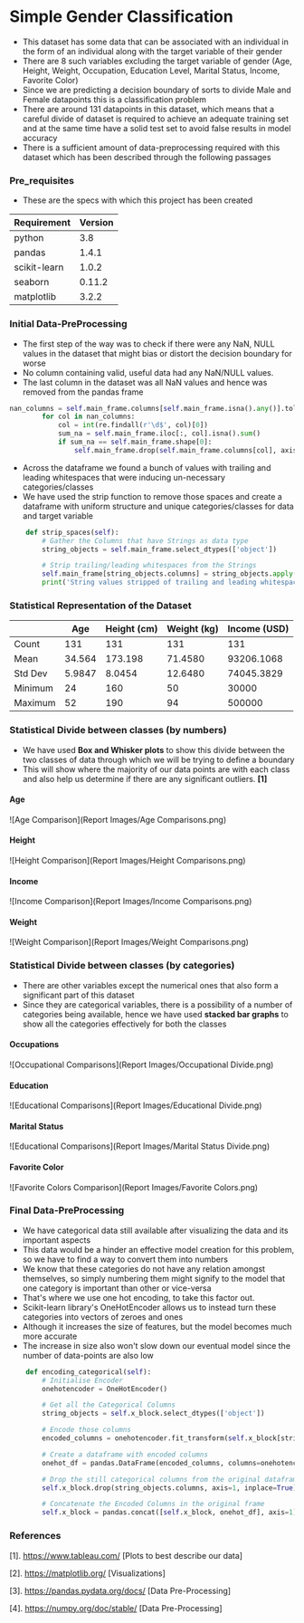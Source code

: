 # Simple Gender Classification

- This dataset has some data that can be associated with an individual in the form of an individual along with the target variable of their gender
- There are 8 such variables excluding the target variable of gender (Age, Height, Weight, Occupation, Education Level, Marital Status, Income, Favorite Color)
- Since we are predicting a decision boundary of sorts to divide Male and Female datapoints this is a classification problem
- There are around 131 datapoints in this dataset, which means that a careful divide of dataset is required to achieve an adequate training set and at the same time have a solid test set to avoid false results in model accuracy
- There is a sufficient amount of data-preprocessing required with this dataset which has been described through the following passages

### Pre_requisites
- These are the specs with which this project has been created

| **Requirement** | **Version** |
|-----------------|-------------|
| python          | 3.8         |
| pandas          | 1.4.1       |
| scikit-learn    | 1.0.2       |
| seaborn         | 0.11.2      |
| matplotlib      | 3.2.2       |


### Initial Data-PreProcessing

- The first step of the way was to check if there were any NaN, NULL values in the dataset that might bias or distort the decision boundary for worse
- No column containing valid, useful data had any NaN/NULL values.
- The last column in the dataset was all NaN values and hence was removed from the pandas frame
```python
nan_columns = self.main_frame.columns[self.main_frame.isna().any()].tolist()
        for col in nan_columns:
            col = int(re.findall(r'\d$', col)[0])
            sum_na = self.main_frame.iloc[:, col].isna().sum()
            if sum_na == self.main_frame.shape[0]:
                self.main_frame.drop(self.main_frame.columns[col], axis=1, inplace=True)
```
- Across the dataframe we found a bunch of values with trailing and leading whitespaces that were inducing un-necessary categories/classes
- We have used the strip function to remove those spaces and create a dataframe with uniform structure and unique categories/classes for data and target variable
```python
    def strip_spaces(self):
        # Gather the Columns that have Strings as data type
        string_objects = self.main_frame.select_dtypes(['object'])

        # Strip trailing/leading whitespaces from the Strings
        self.main_frame[string_objects.columns] = string_objects.apply(lambda x: x.str.strip())
        print('String values stripped of trailing and leading whitespaces')
```

### Statistical Representation of the Dataset
|         | Age    | Height (cm) | Weight (kg) | Income (USD) |
|---------|--------|-------------|-------------|--------------|
| Count   | 131    | 131         | 131         | 131          |
| Mean    | 34.564 | 173.198     | 71.4580     | 93206.1068   |
| Std Dev | 5.9847 | 8.0454      | 12.6480     | 74045.3829   |
| Minimum | 24     | 160         | 50          | 30000        |
| Maximum | 52     | 190         | 94          | 500000       |

### Statistical Divide between classes (by numbers)
- We have used __Box and Whisker plots__ to show this divide between the two classes of data through which we will be trying to define a boundary
- This will show where the majority of our data points are with each class and also help us determine if there are any significant outliers. __[1]__

#### __Age__
![Age Comparison](Report Images/Age Comparisons.png)

#### __Height__
![Height Comparison](Report Images/Height Comparisons.png)

#### __Income__
![Income Comparison](Report Images/Income Comparisons.png)

#### __Weight__
![Weight Comparison](Report Images/Weight Comparisons.png)

### Statistical Divide between classes (by categories)
- There are other variables except the numerical ones that also form a significant part of this dataset
- Since they are categorical variables, there is a possibility of a number of categories being available, hence we have used __stacked bar graphs__ to show all the categories effectively for both the classes

#### __Occupations__
![Occupational Comparisons](Report Images/Occupational Divide.png)

#### __Education__
![Educational Comparisons](Report Images/Educational Divide.png)

#### __Marital Status__
![Educational Comparisons](Report Images/Marital Status Divide.png)

#### __Favorite Color__
![Favorite Colors Comparison](Report Images/Favorite Colors.png)

### Final Data-PreProcessing

- We have categorical data still available after visualizing the data and its important aspects
- This data would be a hinder an effective model creation for this problem, so we have to find a way to convert them into numbers
- We know that these categories do not have any relation amongst themselves, so simply numbering them might signify to the model that one category is important  than other or vice-versa
- That's where we use one hot encoding, to take this factor out.
- Scikit-learn library's OneHotEncoder allows us to instead turn these categories into vectors of zeroes and ones
- Although it increases the size of features, but the model becomes much more accurate
- The increase in size also won't slow down our eventual model since the number of data-points are also low
```python
    def encoding_categorical(self):
        # Initialise Encoder
        onehotencoder = OneHotEncoder()

        # Get all the Categorical Columns
        string_objects = self.x_block.select_dtypes(['object'])

        # Encode those columns
        encoded_columns = onehotencoder.fit_transform(self.x_block[string_objects.columns]).toarray()

        # Create a dataframe with encoded columns
        onehot_df = pandas.DataFrame(encoded_columns, columns=onehotencoder.get_feature_names(string_objects.columns))

        # Drop the still categorical columns from the original dataframe
        self.x_block.drop(string_objects.columns, axis=1, inplace=True)

        # Concatenate the Encoded Columns in the original frame
        self.x_block = pandas.concat([self.x_block, onehot_df], axis=1)
```

### References
[1]. https://www.tableau.com/ [Plots to best describe our data]

[2]. https://matplotlib.org/ [Visualizations]

[3]. https://pandas.pydata.org/docs/ [Data Pre-Processing]

[4]. https://numpy.org/doc/stable/ [Data Pre-Processing]